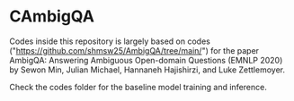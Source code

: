 # CAmbigQA
Codes inside this repository is largely based on codes ("https://github.com/shmsw25/AmbigQA/tree/main/") for the paper AmbigQA: Answering Ambiguous Open-domain Questions (EMNLP 2020) by Sewon Min, Julian Michael, Hannaneh Hajishirzi, and Luke Zettlemoyer.

Check the codes folder for the baseline model training and inference.
